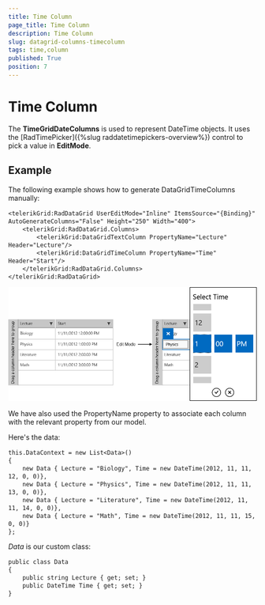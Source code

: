 ```yaml
---
title: Time Column
page_title: Time Column
description: Time Column
slug: datagrid-columns-timecolumn
tags: time,column
published: True
position: 7
---
```


# Time Column

The **TimeGridDateColumns** is used to represent DateTime objects.
It uses the [RadTimePicker]({%slug raddatetimepickers-overview%}) control to pick a value in **EditMode**.

## Example

The following example shows how to generate DataGridTimeColumns manually:

	<telerikGrid:RadDataGrid UserEditMode="Inline" ItemsSource="{Binding}" AutoGenerateColumns="False" Height="250" Width="400">
	    <telerikGrid:RadDataGrid.Columns>
	        <telerikGrid:DataGridTextColumn PropertyName="Lecture" Header="Lecture"/>
	        <telerikGrid:DataGridTimeColumn PropertyName="Time" Header="Start"/>
	    </telerikGrid:RadDataGrid.Columns>
	</telerikGrid:RadDataGrid>

![Time Column](images/TimeColumn.png)

We have also used the PropertyName property to associate each column with the relevant property from our model.

Here's the data:


	this.DataContext = new List<Data>()
	{
		new Data { Lecture = "Biology", Time = new DateTime(2012, 11, 11, 12, 0, 0)},
		new Data { Lecture = "Physics", Time = new DateTime(2012, 11, 11, 13, 0, 0)},
		new Data { Lecture = "Literature", Time = new DateTime(2012, 11, 11, 14, 0, 0)},
		new Data { Lecture = "Math", Time = new DateTime(2012, 11, 11, 15, 0, 0)}
	};

*Data* is our custom class:

	public class Data
	{
		public string Lecture { get; set; }
		public DateTime Time { get; set; }
	}